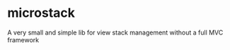 microstack
==========

A very small and simple lib for view stack management without a full MVC framework
